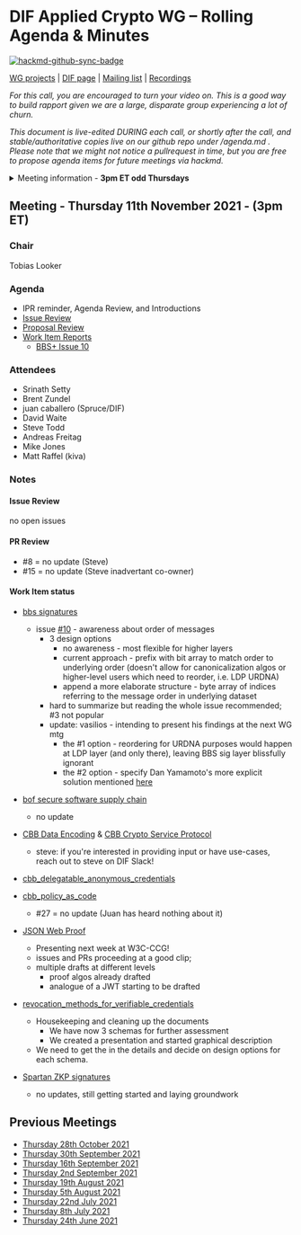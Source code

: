 # DIF Applied Crypto WG – Rolling Agenda & Minutes

[![hackmd-github-sync-badge](https://hackmd.io/FdDDhUXkQdq2Iglrsfq-7g/badge)](https://hackmd.io/FdDDhUXkQdq2Iglrsfq-7g)

 

[WG projects](https://github.com/topics/wg-crypto) | [DIF page](https://identity.foundation/working-groups/crypto.html) | [Mailing list](https://lists.identity.foundation/g/crypto-wg) | [Recordings](https://docs.google.com/spreadsheets/d/1wgccmMvIImx30qVE9GhRKWWv3vmL2ZyUauuKx3IfRmA/edit#gid=339046779)

_For this call, you are encouraged to turn your video on. This is a good way to build rapport given we are a large, disparate group experiencing a lot of churn._

_This document is live-edited DURING each call, or shortly after the call, and stable/authoritative copies live on our github repo under /agenda.md .
Please note that we might not notice a pullrequest in time, but you are free to propose agenda items for future meetings via hackmd._

<details>
<summary> Meeting information - <b>3pm ET odd Thursdays</b></summary>
- Before your contribute - [**join DIF**](https://identity.foundation/join) and [sign the WG charter](https://bit.ly/DIF-WG-select1) (both are required!)
- Time: 3pm ET, time in ET
- [Calendar entry](https://calendar.google.com/event?action=TEMPLATE&tmeid=M2c5ZnRnZWFnbWxqdm9tOG5ncXNzMm1wYnJfMjAyMTA2MjRUMTkwMDAwWiBkZWNlbnRyYWxpemVkLmlkZW50aXR5QG0&tmsrc=decentralized.identity%40gmail.com&scp=ALL)
- [Zoom room](https://us02web.zoom.us/j/87960900967?pwd=Ti9KWXpyR0dkKzhEQ0lTTVkxOE1WQT09), Meeting ID: 879 6090 0967 , Password: 045023
</details>

## Meeting - Thursday 11th November 2021 - (3pm ET)

### Chair
Tobias Looker

### Agenda
- IPR reminder, Agenda Review, and Introductions 
- [Issue Review](https://github.com/decentralized-identity/crypto-wg/issues)
- [Proposal Review](https://github.com/decentralized-identity/crypto-wg/pulls)
- [Work Item Reports](https://github.com/decentralized-identity/crypto-wg/tree/main/work_items)
    - [BBS+ Issue 10](https://github.com/decentralized-identity/bbs-signature/issues/10)

### Attendees

* Srinath Setty
* Brent Zundel
* juan caballero (Spruce/DIF)
* David Waite
* Steve Todd
* Andreas Freitag
* Mike Jones
* Matt Raffel (kiva)

### Notes
#### Issue Review
no open issues

#### PR Review
- #8 = no update (Steve)
- #15 = no update (Steve inadvertant co-owner)

#### Work Item status
- [bbs signatures](https://github.com/decentralized-identity/crypto-wg/blob/main/work_items/bbs_signatures.md)
    - issue [#10](https://github.com/decentralized-identity/bbs-signature/issues/10) - awareness about order of messages
        - 3 design options
            - no awareness - most flexible for higher layers
            - current approach - prefix with bit array to match order to underlying order (doesn't allow for canonicalization algos or higher-level users which need to reorder, i.e. LDP URDNA)
            - append a more elaborate structure - byte array of indices referring to the message order in underlying dataset
        - hard to summarize but reading the whole issue recommended; #3 not popular
        - update: vasilios - intending to present his findings at the next WG mtg
            - the #1 option - reordering for URDNA purposes would happen at LDP layer (and only there), leaving BBS sig layer blissfully ignorant
            - the #2 option - specify Dan Yamamoto's more explicit solution mentioned [here](https://github.com/mattrglobal/jsonld-signatures-bbs/issues/158#issuecomment-946576175)

- [bof secure software supply chain](https://github.com/decentralized-identity/crypto-wg/blob/main/work_items/bof_secure_software_supply_chain.md)
    - no update
    
- [CBB Data Encoding](https://github.com/decentralized-identity/crypto-wg/blob/main/work_items/cbb_data_encoding.md) & [CBB Crypto Service Protocol](https://github.com/decentralized-identity/crypto-wg/blob/main/work_items/cbb_service_protocol.md)
    + steve: if you're interested in providing input or have use-cases, reach out to steve on DIF Slack!
    
- [cbb_delegatable_anonymous_credentials](https://github.com/decentralized-identity/crypto-wg/blob/main/work_items/cbb_delegatable_anonymous_credentials.md)

- [cbb_policy_as_code](https://github.com/decentralized-identity/crypto-wg/blob/main/work_items/cbb_policy_as_code.md)
    - #27 = no update (Juan has heard nothing about it)

- [JSON Web Proof](https://github.com/decentralized-identity/crypto-wg/blob/main/work_items/json_web_proof.md)
    + Presenting next week at W3C-CCG!
    + issues and PRs proceeding at a good clip; 
    + multiple drafts at different levels
        + proof algos already drafted
        + analogue of a JWT starting to be drafted

- [revocation_methods_for_verifiable_credentials](https://github.com/decentralized-identity/crypto-wg/blob/main/work_items/revocation_methods_for_verifiable_credentials_.md)
    - Housekeeping and cleaning up the documents
        - We have now 3 schemas for further assessment
        - We created a presentation and started graphical description
    - We need to get the in the details and decide on design options for each schema.
    
- [Spartan ZKP signatures](https://github.com/decentralized-identity/crypto-wg/blob/main/work_items/spartan_zkSNARK_signatures.md)
    - no updates, still getting started and laying groundwork 
    
## Previous Meetings
- [Thursday 28th October 2021](meetings/2021-10-28/agenda.md)
- [Thursday 30th September 2021](meetings/2021-09-30/agenda.md)
- [Thursday 16th September 2021](meetings/2021-09-16/agenda.md)
- [Thursday 2nd September 2021](meetings/2021-09-02/agenda.md)
- [Thursday 19th August 2021](meetings/2021-08-19/agenda.md)
- [Thursday 5th August 2021](meetings/2021-08-05/agenda.md)
- [Thursday 22nd July 2021](meetings/2021-07-22/agenda.md)
- [Thursday 8th July 2021](meetings/2021-07-08/agenda.md)
- [Thursday 24th June 2021](meetings/2021-06-24/agenda.md)
